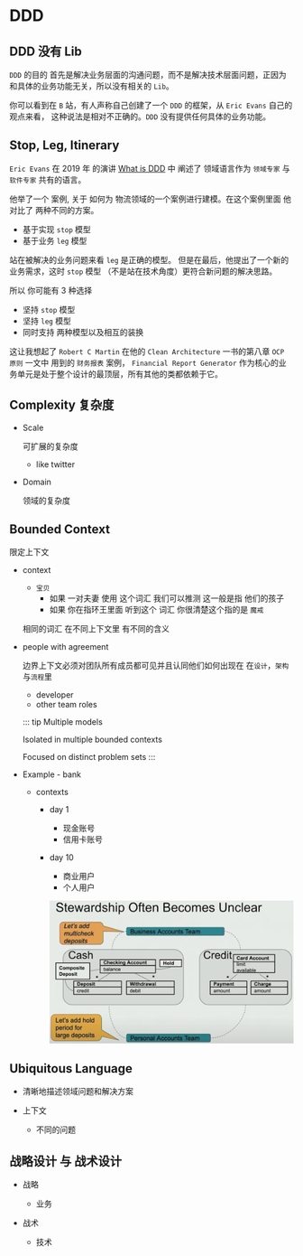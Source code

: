 # DDD

## DDD 没有 Lib

`DDD` 的目的 首先是解决业务层面的沟通问题，而不是解决技术层面问题，正因为和具体的业务功能无关，所以没有相关的 `Lib`。

你可以看到在 `B` 站，有人声称自己创建了一个 `DDD` 的框架，从 `Eric Evans` 自己的观点来看， 这种说法是相对不正确的。`DDD` 没有提供任何具体的业务功能。

## Stop, Leg, Itinerary

`Eric Evans` 在 2019 年 的演讲 [What is DDD](https://www.youtube.com/watch?v=pMuiVlnGqjk) 中 阐述了 领域语言作为 `领域专家` 与 `软件专家` 共有的语言。

他举了一个 案例, 关于 如何为 物流领域的一个案例进行建模。在这个案例里面 他对比了 两种不同的方案。

- 基于实现 `stop` 模型
- 基于业务 `leg` 模型

站在被解决的业务问题来看 `leg` 是正确的模型。 但是在最后，他提出了一个新的业务需求，这时 `stop` 模型 （不是站在技术角度）更符合新问题的解决思路。

所以 你可能有 3 种选择

- 坚持 `stop` 模型
- 坚持 `leg` 模型
- 同时支持 两种模型以及相互的装换

这让我想起了 `Robert C Martin` 在他的 `Clean Architecture` 一书的第八章 `OCP 原则` 一文中 用到的 `财务报表` 案例， `Financial Report Generator` 作为核心的业务单元是处于整个设计的最顶层，所有其他的类都依赖于它。

## Complexity 复杂度

- Scale

  可扩展的复杂度

  - like twitter

- Domain

  领域的复杂度

## Bounded Context

限定上下文

- context

  - `宝贝`
    - 如果 一对夫妻 使用 这个词汇 我们可以推测 这一般是指 他们的孩子
    - 如果 你在指环王里面 听到这个 词汇 你很清楚这个指的是 `魔戒`

  相同的词汇 在不同上下文里 有不同的含义

- people with agreement

  边界上下文必须对团队所有成员都可见并且认同他们如何出现在 在`设计`，`架构`与`流程`里

  - developer
  - other team roles

  ::: tip
  Multiple models

  Isolated in multiple bounded contexts

  Focused on distinct problem sets
  :::

- Example - bank

  - contexts

    - day 1

      - 现金账号
      - 信用卡账号

    - day 10

      - 商业用户
      - 个人用户

      ![Reorg](/images/Bounded-Contexts-Reorg-1.png)

## Ubiquitous Language

- 清晰地描述领域问题和解决方案

- 上下文
  - 不同的问题

## 战略设计 与 战术设计

- 战略

  - 业务

- 战术
  - 技术
